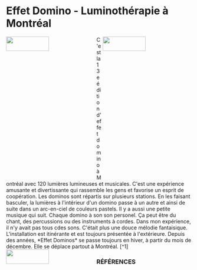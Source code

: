 # Effet Domino - Luminothérapie à Montréal
<img align="left" width="48%" height="10%" src="https://github.com/FOXTROTDELTALIMA/H23_V13_inspirations_LAFRENIERE/blob/main/fichier_Orale_Luminoth%C3%A9rapie/Images/Square-Victoria.png">
<img align="right" width="48%" height="10%" src="https://github.com/FOXTROTDELTALIMA/H23_V13_inspirations_LAFRENIERE/blob/main/fichier_Orale_Luminoth%C3%A9rapie/Images/dominos-lum.png">
C'est la 13e édition d'effet domino à Montréal avec 120 lumières lumineuses et musicales. C'est une expérience amusante et divertissante qui rassemble les gens et favorise un esprit de coopération. Les dominos sont répartis sur plusieurs stations. En les faisant basculer, la lumières à l'intérieur d'un domino passe à un autre et ainsi de suite dans un arc-en-ciel de couleurs pastels. Il y a aussi une petite musique qui suit. Chaque domino à son son personel. Ça peut être du chant, des percussions ou des instruments à cordes. Dans mon expérience, il n'y avait pas tous cdes sons. C'était plus une douce mélodie fantaisique.
L'installation est itinérante et est toujours présentée à l'extérieure. Depuis des années, *Effet Dominos* se passe toujours en hiver, à partir du mois de décembre. Elle se déplace partout à Montréal.
<img align="left" width="48%" height="10%" src="https://github.com/FOXTROTDELTALIMA/H23_V13_inspirations_LAFRENIERE/blob/main/fichier_Orale_Luminoth%C3%A9rapie/Images/DominosWaveIngridIngrid.jpeg">[^1]






### RÉFÉRENCES
[^1]: https://images.squarespace-cdn.com/content/v1/57337259e707eb22d695b849/1549256859406-D64NYM0E9UKLLA7BT3AX/DominosWaveIngridIngrid.jpeg?format=1500w
